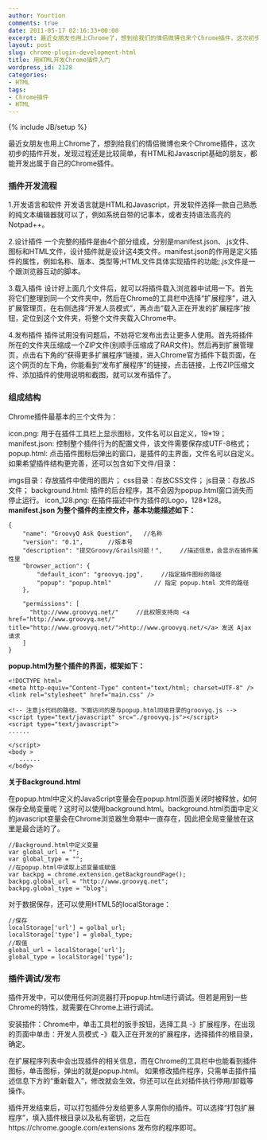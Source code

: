 ```yaml
---
author: Yourtion
comments: true
date: 2011-05-17 02:16:33+00:00
excerpt: 最近女朋友也用上Chrome了，想到给我们的情侣微博也来个Chrome插件，这次初步的插件开发，发现过程还是比较简单，有HTML和Javascript基础的朋友，都能开发出属于自己的Chrome插件。
layout: post
slug: chrome-plugin-development-html
title: 用HTML开发Chrome插件入门
wordpress_id: 2128
categories:
- HTML
tags:
- Chrome插件
- HTML
---
```

{% include JB/setup %}

最近女朋友也用上Chrome了，想到给我们的情侣微博也来个Chrome插件，这次初步的插件开发，发现过程还是比较简单，有HTML和Javascript基础的朋友，都能开发出属于自己的Chrome插件。


### 插件开发流程


1.开发语言和软件
开发语言就是HTML和Javascript，开发软件选择一款自己熟悉的纯文本编辑器就可以了，例如系统自带的记事本，或者支持语法高亮的Notpad++。

2.设计插件
一个完整的插件是由4个部分组成，分别是manifest.json、.js文件、图标和HTML文件，设计插件就是设计这4类文件。manifest.json的作用是定义插件的属性，例如名称、版本、类型等;HTML文件具体实现插件的功能;.js文件是一个跟浏览器互动的脚本。

3.载入插件
设计好上面几个文件后，就可以将插件载入浏览器中试用一下。首先将它们整理到同一个文件夹中，然后在Chrome的工具栏中选择“扩展程序”，进入扩展管理页，在右侧选择“开发人员模式”，再点击“载入正在开发的扩展程序”按钮，定位到这个文件夹，将整个文件夹载入Chrome中。

4.发布插件
插件试用没有问题后，不妨将它发布出去让更多人使用。首先将插件所在的文件夹压缩成一个ZIP文件(别顺手压缩成了RAR文件)。然后再到扩展管理页，点击右下角的“获得更多扩展程序”链接，进入Chrome官方插件下载页面，在这个网页的左下角，你能看到“发布扩展程序”的链接，点击链接，上传ZIP压缩文件、添加插件的使用说明和截图，就可以发布插件了。


### 组成结构


Chrome插件最基本的三个文件为：

icon.png: 用于在插件工具栏上显示图标，文件名可以自定义，19*19；
manifest.json: 控制整个插件行为的配置文件，该文件需要保存成UTF-8格式；
popup.html: 点击插件图标后弹出的窗口，是插件的主界面，文件名可以自定义。
如果希望插件结构更完善，还可以包含如下文件/目录：

imgs目录：存放插件中使用的图片；
css目录：存放CSS文件；
js目录：存放JS文件；
background.html: 插件的后台程序，其不会因为popup.html窗口消失而停止运行。
icon_128.png: 在插件描述中作为插件的Logo，128*128。
**manifest.json 为整个插件的主控文件，基本功能描述如下：**

```
{
    "name": "GroovyQ Ask Question",   //名称
    "version": "0.1",       //版本号
    "description": "提交Groovy/Grails问题！",     //描述信息，会显示在插件属性里
    "browser_action": {
        "default_icon": "groovyq.jpg",     //指定插件图标的路径
        "popup": "popup.html"            // 指定 popup.html 文件的路径
    },

    "permissions": [
      "http://www.groovyq.net/"     //此权限支持向 <a href="http://www.groovyq.net/" title="http://www.groovyq.net/">http://www.groovyq.net/</a> 发送 Ajax 请求
    ]
}
```

**popup.html为整个插件的界面，框架如下：**

```
<!DOCTYPE html>
<meta http-equiv="Content-Type" content="text/html; charset=UTF-8" />
<link rel="stylesheet" href="main.css" />

<!-- 注意js代码的路径，下面访问的是与popup.html同级目录的groovyq.js -->
<script type="text/javascript" src="./groovyq.js"></script>
<script type="text/javascript">
......

</script>
<body >
   ......
</body>
```

**关于Background.html**

在popup.html中定义的JavaScript变量会在popup.html页面关闭时被释放，如何保存全局变量呢？这时可以使用background.html。background.html页面中定义的javascript变量会在Chrome浏览器生命期中一直存在，因此把全局变量放在这里是最合适的了。

```
//Background.html中定义变量
var global_url = "";
var global_type = "";
//在popup.html中读取上述变量或赋值
var backpg = chrome.extension.getBackgroundPage();
backpg.global_url = "http://www.groovyq.net";
backpg.global_type = "blog";
```

对于数据保存，还可以使用HTML5的localStorage：

```
//保存
localStorage['url'] = golbal_url;
localStorage['type'] = global_type;
//取值
global_url = localStorage['url'];
global_type = localStorage['type'];
```



### 插件调试/发布


插件开发中，可以使用任何浏览器打开popup.html进行调试。但若是用到一些Chrome的特性，就需要在Chrome上进行调试。

安装插件：Chrome中，单击工具栏的扳手按钮，选择工具 -》扩展程序，在出现的页面中单击：开发人员模式 -》载入正在开发的扩展程序，选择插件的根目录，确定。

在扩展程序列表中会出现插件的相关信息，而在Chrome的工具栏中也能看到插件图标，单击图标，弹出的就是popup.html。
如果修改插件程序，只需单击插件描述信息下方的“重新载入”，修改就会生效。你还可以在此对插件执行停用/卸载等操作。

插件开发结束后，可以打包插件分发给更多人享用你的插件。可以选择“打包扩展程序”，填入插件根目录以及私有密钥，之后在https://chrome.google.com/extensions 发布你的程序即可。
